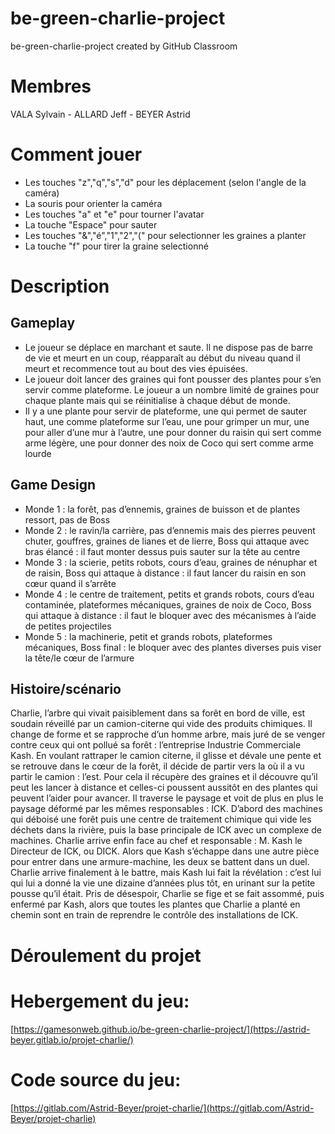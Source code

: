 # be-green-charlie-project
be-green-charlie-project created by GitHub Classroom
# Membres
VALA Sylvain - ALLARD Jeff - BEYER Astrid
# Comment jouer
- Les touches "z","q","s","d" pour les déplacement (selon l'angle de la caméra)
- La souris pour orienter la caméra
- Les touches "a" et "e" pour tourner l'avatar
- La touche "Espace" pour sauter
- Les touches "&","é","1","2","(" pour selectionner les graines a planter
- La touche "f" pour tirer la graine selectionné
# Description
## Gameplay
- Le joueur se déplace en marchant et saute. Il ne dispose pas de barre de vie et meurt en un coup, réapparaît au début du niveau quand il meurt et recommence tout au bout des vies épuisées.
- Le joueur doit lancer des graines qui font pousser des plantes pour s’en servir comme plateforme. Le joueur a un nombre limité de graines pour chaque plante mais qui se réinitialise à chaque début de monde.
- Il y a une plante pour servir de plateforme, une qui permet de sauter haut, une comme plateforme sur l’eau, une pour grimper un mur, une pour aller d’une mur à l’autre, une pour donner du raisin qui sert comme arme légère, une pour donner des noix de Coco qui sert comme arme lourde
## Game Design
- Monde 1 : la forêt, pas d’ennemis, graines de buisson et de plantes ressort, pas de Boss
- Monde 2 : le ravin/la carrière, pas d’ennemis mais des pierres peuvent chuter, gouffres, graines de lianes et de lierre, Boss qui attaque avec bras élancé : il faut monter dessus puis sauter sur la tête au centre
- Monde 3 : la scierie, petits robots, cours d’eau, graines de nénuphar et de raisin, Boss qui attaque à distance : il faut lancer du raisin en son cœur quand il s’arrête
- Monde 4 : le centre de traitement, petits et grands robots, cours d’eau contaminée, plateformes mécaniques, graines de noix de Coco, Boss qui attaque à distance : il faut le bloquer avec des mécanismes à l’aide de petites projectiles 
- Monde 5 : la machinerie, petit et grands robots, plateformes mécaniques, Boss final : le bloquer avec des plantes diverses puis viser la tête/le cœur de l’armure
## Histoire/scénario
Charlie, l’arbre qui vivait paisiblement dans sa forêt en bord de ville, est soudain réveillé par un camion-citerne qui vide des produits chimiques. Il change de forme et se rapproche d’un homme arbre, mais juré de se venger contre ceux qui ont pollué sa forêt : l’entreprise Industrie Commerciale Kash.
En voulant rattraper le camion citerne, il glisse et dévale une pente et se retrouve dans le cœur de la forêt, il décide de partir vers la où il a vu partir le camion : l’est. Pour cela il récupère des graines et il découvre qu’il peut les lancer à distance et celles-ci poussent aussitôt en des plantes qui peuvent l’aider pour avancer.
Il traverse le paysage et voit de plus en plus le paysage déformé par les mêmes responsables : ICK. D’abord des machines qui déboisé une forêt puis une centre de traitement chimique qui vide les déchets dans la rivière, puis la base principale de ICK avec un complexe de machines.
Charlie arrive enfin face au chef et responsable : M. Kash le Directeur de ICK, ou DICK. Alors que Kash s’échappe dans une autre pièce pour entrer dans une armure-machine, les deux se battent dans un duel.
Charlie arrive finalement à le battre, mais Kash lui fait la révélation : c’est lui qui lui a donné la vie une dizaine d’années plus tôt, en urinant sur la petite pousse qu’il était. Pris de désespoir, Charlie se fige et se fait assommé, puis enfermé par Kash, alors que toutes les plantes que Charlie a planté en chemin sont en train de reprendre le contrôle des installations de ICK.
# Déroulement du projet 
# Hebergement du jeu:
[https://gamesonweb.github.io/be-green-charlie-project/](https://astrid-beyer.gitlab.io/projet-charlie/)
# Code source du jeu:
[https://gitlab.com/Astrid-Beyer/projet-charlie/](https://gitlab.com/Astrid-Beyer/projet-charlie)
